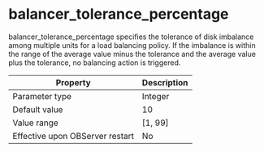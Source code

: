 balancer_tolerance_percentage 
==================================================

balancer_tolerance_percentage specifies the tolerance of disk imbalance among multiple units for a load balancing policy. If the imbalance is within the range of the average value minus the tolerance and the average value plus the tolerance, no balancing action is triggered. 


|          **Property**           | **Description** |
|---------------------------------|-----------------|
| Parameter type                  | Integer         |
| Default value                   | 10              |
| Value range                     | \[1, 99\]       |
| Effective upon OBServer restart | No              |


